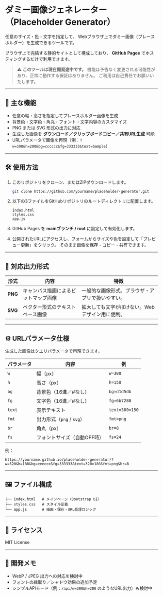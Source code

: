 
# ダミー画像ジェネレーター（Placeholder Generator）

任意のサイズ・色・文字を指定して、
Webブラウザ上でダミー画像（プレースホルダー）を生成できるツールです。

ブラウザ上で完結する静的サイトとして構成しており、
**GitHub Pages** でホスティングするだけで利用できます。

> ⚠️ **このツールは現在開発途中です。**
> 機能は予告なく変更される可能性があり、正常に動作する保証はありません。
> ご利用は自己責任でお願いいたします。

---

## 🧩 主な機能

* 任意の幅・高さを指定してプレースホルダー画像を生成
* 背景色・文字色・角丸・フォント・文字内容のカスタマイズ
* PNG または SVG 形式の出力に対応
* 生成した画像を **ダウンロード／クリップボードコピー／共有URL生成** 可能
* URLパラメータで画像を再現（例：`?w=300&h=200&bg=cccccc&fg=333333&text=Sample`）

---

## 🛠 使用方法

1. このリポジトリをクローン、またはZIPダウンロードします。

   ```bash
   git clone https://github.com/yourname/placeholder-generator.git
   ```

2. 以下の3ファイルをGitHubリポジトリのルートディレクトリに配置します。

   ```directory
   index.html
   styles.css
   app.js
   ```

3. GitHub Pages を **mainブランチ / root** に設定して有効化します。

4. 公開されたURLにアクセスし、フォームからサイズや色を設定して「プレビュー更新」をクリック。
   そのまま画像を保存・コピー・共有できます。

---

## 💾 対応出力形式

| 形式    | 内容                                 | 特徴                                             |
| ------- | ------------------------------------ | ------------------------------------------------ |
| **PNG** | キャンバス描画によるビットマップ画像 | 一般的な画像形式。ブラウザ・アプリで扱いやすい。 |
| **SVG** | ベクター形式のテキストベース画像     | 拡大しても文字がぼけない。Webデザイン用に便利。  |

---

## ⚙️ URLパラメータ仕様

生成した画像はクエリパラメータで再現できます。

| パラメータ | 内容                        | 例             |
| ---------- | --------------------------- | -------------- |
| `w`        | 幅（px）                    | `w=300`        |
| `h`        | 高さ（px）                  | `h=150`        |
| `bg`       | 背景色（16進／#なし）       | `bg=d1d5db`    |
| `fg`       | 文字色（16進／#なし）       | `fg=6b7280`    |
| `text`     | 表示テキスト                | `text=300×150` |
| `fmt`      | 出力形式（`png` / `svg`）   | `fmt=png`      |
| `br`       | 角丸（px）                  | `br=8`         |
| `fs`       | フォントサイズ（自動OFF時） | `fs=24`        |

例：

```url
https://yourname.github.io/placeholder-generator/?w=320&h=180&bg=eeeeee&fg=333333&text=320×180&fmt=png&br=8
```

---

## 🖼 ファイル構成

```directory
├── index.html   # メインページ（Bootstrap UI）
├── styles.css   # スタイル定義
└── app.js       # 描画・保存・URL処理ロジック
```

---

## 📄 ライセンス

MIT License

---

## 💬 開発メモ

* WebP / JPEG 出力への対応を検討中
* フォントの縁取り／シャドウ効果の追加予定
* シンプルAPIモード（例：`/api/w=300&h=200` のようなURL出力）も検討中
